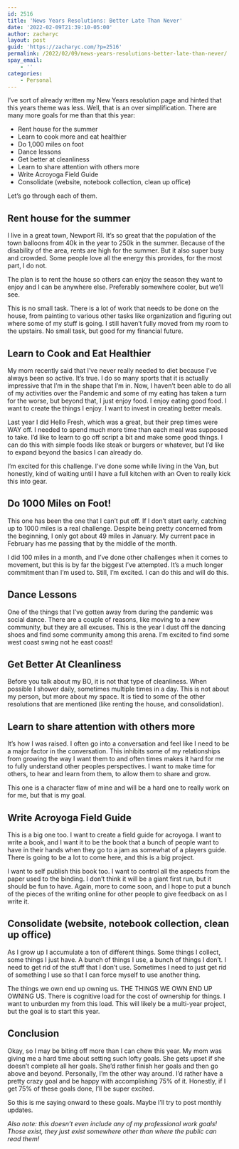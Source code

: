 ```yaml
---
id: 2516
title: 'News Years Resolutions: Better Late Than Never'
date: '2022-02-09T21:39:10-05:00'
author: zacharyc
layout: post
guid: 'https://zacharyc.com/?p=2516'
permalink: /2022/02/09/news-years-resolutions-better-late-than-never/
spay_email:
    - ''
categories:
    - Personal
---
```


I’ve sort of already written my New Years resolution page and hinted that this years theme was less. Well, that is an over simplification. There are many more goals for me than that this year:

- Rent house for the summer
- Learn to cook more and eat healthier
- Do 1,000 miles on foot
- Dance lessons
- Get better at cleanliness
- Learn to share attention with others more
- Write Acroyoga Field Guide
- Consolidate (website, notebook collection, clean up office)

Let’s go through each of them.

## Rent house for the summer

I live in a great town, Newport RI. It’s so great that the population of the town balloons from 40k in the year to 250k in the summer. Because of the disability of the area, rents are high for the summer. But it also super busy and crowded. Some people love all the energy this provides, for the most part, I do not.

The plan is to rent the house so others can enjoy the season they want to enjoy and I can be anywhere else. Preferably somewhere cooler, but we’ll see.

This is no small task. There is a lot of work that needs to be done on the house, from painting to various other tasks like organization and figuring out where some of my stuff is going. I still haven’t fully moved from my room to the upstairs. No small task, but good for my financial future.

## Learn to Cook and Eat Healthier

My mom recently said that I’ve never really needed to diet because I’ve always been so active. It’s true. I do so many sports that it is actually impressive that I’m in the shape that I’m in. Now, I haven’t been able to do all of my activities over the Pandemic and some of my eating has taken a turn for the worse, but beyond that, I just enjoy food. I enjoy eating good food. I want to create the things I enjoy. I want to invest in creating better meals.

Last year I did Hello Fresh, which was a great, but their prep times were WAY off. I needed to spend much more time than each meal was supposed to take. I’d like to learn to go off script a bit and make some good things. I can do this with simple foods like steak or burgers or whatever, but I’d like to expand beyond the basics I can already do.

I’m excited for this challenge. I’ve done some while living in the Van, but honestly, kind of waiting until I have a full kitchen with an Oven to really kick this into gear.

## Do 1000 Miles on Foot!

This one has been the one that I can’t put off. If I don’t start early, catching up to 1000 miles is a real challenge. Despite being pretty concerned from the beginning, I only got about 49 miles in January. My current pace in February has me passing that by the middle of the month.

I did 100 miles in a month, and I’ve done other challenges when it comes to movement, but this is by far the biggest I’ve attempted. It’s a much longer commitment than I’m used to. Still, I’m excited. I can do this and will do this.

## Dance Lessons

One of the things that I’ve gotten away from during the pandemic was social dance. There are a couple of reasons, like moving to a new community, but they are all excuses. This is the year I dust off the dancing shoes and find some community among this arena. I’m excited to find some west coast swing not he east coast!

## Get Better At Cleanliness

Before you talk about my BO, it is not that type of cleanliness. When possible I shower daily, sometimes multiple times in a day. This is not about my person, but more about my space. It is tied to some of the other resolutions that are mentioned (like renting the house, and consolidation).

## Learn to share attention with others more

It’s how I was raised. I often go into a conversation and feel like I need to be a major factor in the conversation. This inhibits some of my relationships from growing the way I want them to and often times makes it hard for me to fully understand other peoples perspectives. I want to make time for others, to hear and learn from them, to allow them to share and grow.

This one is a character flaw of mine and will be a hard one to really work on for me, but that is my goal.

## Write Acroyoga Field Guide

This is a big one too. I want to create a field guide for acroyoga. I want to write a book, and I want it to be the book that a bunch of people want to have in their hands when they go to a jam as somewhat of a players guide. There is going to be a lot to come here, and this is a big project.

I want to self publish this book too. I want to control all the aspects from the paper used to the binding. I don’t think it will be a giant first run, but it should be fun to have. Again, more to come soon, and I hope to put a bunch of the pieces of the writing online for other people to give feedback on as I write it.

## Consolidate (website, notebook collection, clean up office)

As I grow up I accumulate a ton of different things. Some things I collect, some things I just have. A bunch of things I use, a bunch of things I don’t. I need to get rid of the stuff that I don’t use. Sometimes I need to just get rid of something I use so that I can force myself to use another thing.

The things we own end up owning us. THE THINGS WE OWN END UP OWNING US. There is cognitive load for the cost of ownership for things. I want to unburden my from this load. This will likely be a multi-year project, but the goal is to start this year.

## Conclusion

Okay, so I may be biting off more than I can chew this year. My mom was giving me a hard time about setting such lofty goals. She gets upset if she doesn’t complete all her goals. She’d rather finish her goals and then go above and beyond. Personally, I’m the other way around. I’d rather have a pretty crazy goal and be happy with accomplishing 75% of it. Honestly, if I get 75% of these goals done, I’ll be super excited.

So this is me saying onward to these goals. Maybe I’ll try to post monthly updates.

*Also note: this doesn’t even include any of my professional work goals! Those exist, they just exist somewhere other than where the public can read them!*